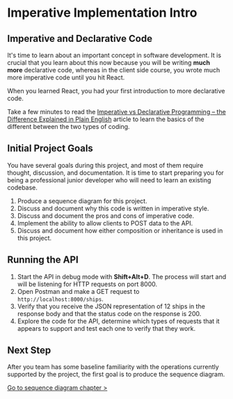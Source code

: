 # Imperative Implementation Intro

## Imperative and Declarative Code

It's time to learn about an important concept in software development. It is crucial that you learn about this now because you will be writing **much more** declarative code, whereas in the client side course, you wrote much more imperative code until you hit React.

When you learned React, you had your first introduction to more declarative code.

Take a few minutes to read the [Imperative vs Declarative Programming – the Difference Explained in Plain English](https://www.freecodecamp.org/news/imperative-vs-declarative-programming-difference/) article to learn the basics of the different between the two types of coding.

## Initial Project Goals

You have several goals during this project, and most of them require thought, discussion, and documentation. It is time to start preparing you for being a professional junior developer who will need to learn an existing codebase.

1. Produce a sequence diagram for this project.
2. Discuss and document why this code is written in imperative style.
3. Discuss and document the pros and cons of imperative code.
4. Implement the ability to allow clients to POST data to the API.
5. Discuss and document how either composition or inheritance is used in this project.


## Running the API

1. Start the API in debug mode with **Shift+Alt+D**. The process will start and will be listening for HTTP requests on port 8000.
2. Open Postman and make a GET request to `http://localhost:8000/ships`.
3. Verify that you receive the JSON representation of 12 ships in the response body and that the status code on the response is 200.
4. Explore the code for the API, determine which types of requests that it appears to support and test each one to verify that they work.

## Next Step

After you team has some baseline familiarity with the operations currently supported by the project, the first goal is to produce the sequence diagram.

[Go to sequence diagram chapter >](./SS_API_IMPERATIVE_SEQUENCE.md)